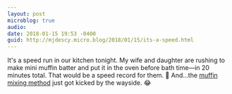 ```yaml
---
layout: post
microblog: true
audio: 
date: 2018-01-15 19:53 -0400
guid: http://mjdescy.micro.blog/2018/01/15/its-a-speed.html
---
```

It's a speed run in our kitchen tonight. My wife and daughter are rushing to make mini muffin batter and put it in the oven before bath time—in 20 minutes total. That would be a speed record for them. 🏁 And…the [muffin mixing method](https://pastrychefonline.com/2009/01/27/the-muffin-method/) just got kicked by the wayside. 😂
